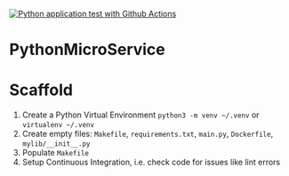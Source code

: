[![Python application test with Github Actions](https://github.com/BandaruAkshar/PythonMicroService/actions/workflows/devops.yml/badge.svg)](https://github.com/BandaruAkshar/PythonMicroService/actions/workflows/devops.yml)

# PythonMicroService

# Scaffold
1. Create a Python Virtual Environment `python3 -m venv ~/.venv` or `virtualenv ~/.venv`
2. Create empty files: `Makefile`, `requirements.txt`, `main.py`, `Dockerfile`, `mylib/__init__.py`
3. Populate `Makefile`
4. Setup Continuous Integration, i.e. check code for issues like lint errors
